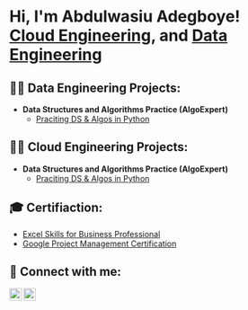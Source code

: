 <h1>Hi, I'm Abdulwasiu Adegboye! <br/><a href="https://github.com/Wasiu-lab">Cloud Engineering</a>, and <a href="https://www.linkedin.com/in/abdulwasiu-adegboye/">Data Engineering</a>
<h2>👨‍💻 Data Engineering Projects:</h2>

- <b>Data Structures and Algorithms Practice (AlgoExpert)</b>
  - [Praciting DS & Algos in Python](https://github.com/joshmadakor1/Algorithms-Practice)
    
<h2>👨‍💻 Cloud Engineering Projects:</h2>

- <b>Data Structures and Algorithms Practice (AlgoExpert)</b>
  - [Praciting DS & Algos in Python](https://github.com/joshmadakor1/Algorithms-Practice)

<h2> 🎓 Certifiaction:</h2>

 - [Excel Skills for Business Professional](https://drive.google.com/file/d/1kh0yAqUens_AJphzQr5HDPKNObamnj20/view?usp=sharing)
 - [Google Project Management Certification](https://drive.google.com/file/d/1INEflPW7dn2U9PZGK178WQ_YX_CD-6mL/view?usp=sharing)

<h2> 🤳 Connect with me:</h2>

[<img align="left" alt="abdulwasiu-adegboye | LinkedIn" width="22px" src="https://cdn.jsdelivr.net/npm/simple-icons@v3/icons/linkedin.svg" />][linkedin]
[<img align="left" alt="wasiu774 | Twitter" width="22px" src="https://cdn.jsdelivr.net/npm/simple-icons@v3/icons/twitter.svg" />][twitter]

[linkedin]:https://www.linkedin.com/in/abdulwasiu-adegboye/
[twitter]: https://x.com/wasiu774

<!--
**joshmadakor1/joshmadakor1** is a ✨ _special_ ✨ repository because its `README.md` (this file) appears on your GitHub profile.

Here are some ideas to get you started:

- 🔭 I’m currently working on ...
- 🌱 I’m currently learning ...
- 👯 I’m looking to collaborate on ...
- 🤔 I’m looking for help with ...
- 💬 Ask me about ...
- 📫 How to reach me: ...
- 😄 Pronouns: ...
- ⚡ Fun fact: ...
-->
